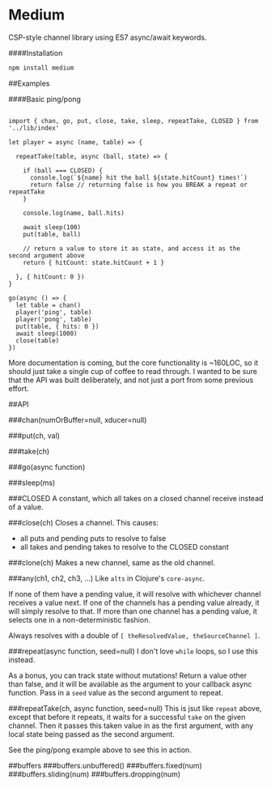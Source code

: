# Medium
CSP-style channel library using ES7 async/await keywords.

####Installation

```javascript
npm install medium
```

##Examples

####Basic ping/pong
```

import { chan, go, put, close, take, sleep, repeatTake, CLOSED } from '../lib/index'

let player = async (name, table) => {

  repeatTake(table, async (ball, state) => {

    if (ball === CLOSED) {
      console.log(`${name} hit the ball ${state.hitCount} times!`)
      return false // returning false is how you BREAK a repeat or repeatTake
    }

    console.log(name, ball.hits)

    await sleep(100)
    put(table, ball)

    // return a value to store it as state, and access it as the second argument above
    return { hitCount: state.hitCount + 1 }

  }, { hitCount: 0 })
}

go(async () => {
  let table = chan()
  player('ping', table)
  player('pong', table)
  put(table, { hits: 0 })
  await sleep(1000)
  close(table)
})

```

More documentation is coming, but the core functionality is ~160LOC, so it should 
just take a single cup of coffee to read through. I wanted to be sure that the API was built 
deliberately, and not just a port from some previous effort.

##API 

###chan(numOrBuffer=null, xducer=null)

###put(ch, val)

###take(ch)

###go(async function)

###sleep(ms)

###CLOSED
A constant, which all takes on a closed channel receive instead of a value.

###close(ch)
Closes a channel. This causes:
- all puts and pending puts to resolve to false
- all takes and pending takes to resolve to the CLOSED constant

###clone(ch)
Makes a new channel, same as the old channel.

###any(ch1, ch2, ch3, ...)
Like ```alts``` in Clojure's ```core-async```.

If none of them have a pending value, it will resolve with whichever channel receives a value next.
If one of the channels has a pending value already, it will simply resolve to that.
If more than one channel has a pending value, it selects one in a non-deterministic fashion.

Always resolves with a double of ```[ theResolvedValue, theSourceChannel ]```.

###repeat(async function, seed=null)
I don't love ```while``` loops, so I use this instead. 

As a bonus, you can track state without mutations! Return a value other than false, and it will be available as the argument to your callback async function. Pass in a ```seed``` value as the second argument to repeat.

###repeatTake(ch, async function, seed=null)
This is jsut like ```repeat``` above, except that before it repeats, it waits for a successful ```take``` on the given channel. Then it passes this taken value in as the first argument, with any local state being passed as the second argument.

See the ping/pong example above to see this in action.

##buffers
###buffers.unbuffered()
###buffers.fixed(num)
###buffers.sliding(num)
###buffers.dropping(num)


